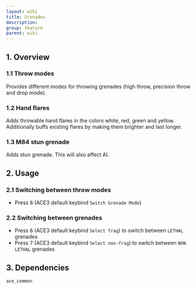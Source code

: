 ```yaml
---
layout: wiki
title: Grenades
description: 
group: feature
parent: wiki
---
```


## 1. Overview

### 1.1 Throw modes
Provides different modes for throwing grenades (high throw, precision throw and drop mode).

### 1.2 Hand flares
Adds throwable hand flares in the colors white, red, green and yellow. Additionally buffs existing flares by making them brighter and last longer.

### 1.3 M84 stun grenade
Adds stun grenade. This will also affect AI.

## 2. Usage

### 2.1 Switching between  throw modes
- Press <kbd>8</kbd> (ACE3 default keybind `Switch Grenade Mode`)

### 2.2 Switching between grenades
- Press <kbd>6</kbd> (ACE3 default keybind `Select frag`) to switch between `LETHAL` grenades
- Press <kbd>7</kbd> (ACE3 default keybind `Select non-frag`) to switch between `NON LETHAL` grenades

## 3. Dependencies

`ace_common`
